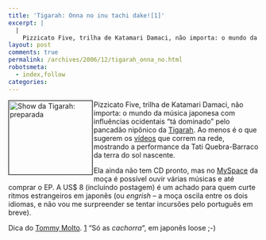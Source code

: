 ```yaml
---
title: 'Tigarah: Onna no inu tachi dake![1]'
excerpt: |
  |
    Pizzicato Five, trilha de Katamari Damaci, não importa: o mundo da música japonesa com influências ocidentais "tá dominado" pelo pancadão nipônico da Tigarah. Ao menos é o que sugerem os vídeos que correm na rede, mostrando a performance da Tati...
layout: post
comments: true
permalink: /archives/2006/12/tigarah_onna_no.html
robotsmeta:
  - index,follow
categories:
---
```

<img title="Show da Tigarah: preparada" src="//chester.me/archives/img/tigarah.jpg" width="168" height="149" align="left" border="1" style="margin-right:2px" />Pizzicato Five, trilha de Katamari Damaci, não importa: o mundo da música japonesa com influências ocidentais &#8220;tá dominado&#8221; pelo pancadão nipônico da [Tigarah][1]. Ao menos é o que sugerem os [vídeos][2] que correm na rede, mostrando a performance da Tati Quebra-Barraco da terra do sol nascente.

Ela ainda não tem CD pronto, mas no [MySpace][3] da moça é possível ouvir várias músicas e até comprar o EP. A US$ 8 (incluindo postagem) é um achado para quem curte ritmos estrangeiros em japonês (ou *engrish* &#8211; a moça oscila entre os dois idiomas, e não vou me surpreender se tentar incursões pelo português em breve).

Dica do [Tommy Molto][4].
[1] &#8220;Só as *cachorra*&#8220;, em japonês loose ;-)

 [1]: http://en.wikipedia.org/wiki/Tigarah
 [2]: http://www.youtube.com/results?search_query=tigarah&#038;aq=f
 [3]: http://www.myspace.com/tigarah
 [4]: http://xamichee.blogspot.com/
